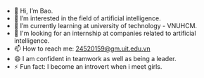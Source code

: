 - 👋 Hi, I’m Bao.
- 👀 I’m interested in the field of artificial intelligence.
- 🌱 I’m currently learning at university of technology - VNUHCM.
- 💞️ I'm looking for an internship at companies related to artificial intelligence.
- 📫 How to reach me: 24520159@gm.uit.edu.vn
- 😄 I am confident in teamwork as well as being a leader.
- ⚡ Fun fact: I become an introvert when i meet girls.

